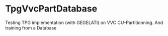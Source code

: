 # TpgVvcPartDatabase
Testing TPG implementation (with GEGELATI) on VVC CU-Partitionning. And training from a Database

